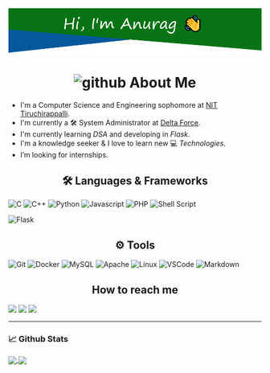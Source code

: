 <img align="center" src="./images/header_image.png" />

<h1 align="center"> <img height="40" width="40" alt="github" src="https://cdn.jsdelivr.net/npm/simple-icons@v3/icons/github.svg" /> About Me </h1>

- I'm a Computer Science and Engineering sophomore at [NIT Tiruchirappalli](https://www.nitt.edu).
- I'm currently a 🛠️ System Administrator at [Delta Force](https://delta.nitt.edu).
- I'm currently learning _DSA_ and developing in _Flask_.
- I'm a knowledge seeker & I love to learn new 💻 _Technologies_.
- I’m looking for internships.

<h2 align="center">🛠️ Languages & Frameworks</h2>

![C](https://img.shields.io/badge/c%20-%2300599C.svg?&style=for-the-badge&logo=c&logoColor=white)
![C++](https://img.shields.io/badge/c++%20-%2300599C.svg?&style=for-the-badge&logo=c%2B%2B&ogoColor=white)
![Python](https://img.shields.io/badge/python%20-%231572B6.svg?&style=for-the-badge&logo=python&logoColor=white)
![Javascript](https://img.shields.io/badge/-Javascript-ffb400?style=for-the-badge&logo=javascript&logoColor=ffff3f)
![PHP](https://img.shields.io/badge/php-%23777BB4.svg?&style=for-the-badge&logo=php&logoColor=white)
![Shell Script](https://img.shields.io/badge/shell_script%20-%23121011.svg?&style=for-the-badge&logo=gnu-bash&logoColor=white)

![Flask](https://img.shields.io/badge/flask%20-%23000.svg?&style=for-the-badge&logo=flask&logoColor=white)

<h2 align="center">⚙️ Tools</h2>

![Git](https://img.shields.io/badge/git%20-%23F05033.svg?&style=for-the-badge&logo=git&logoColor=white)
![Docker](https://img.shields.io/badge/docker%20-%230db7ed.svg?&style=for-the-badge&logo=docker&logoColor=white)
![MySQL](https://img.shields.io/badge/mysql-%2300f.svg?&style=for-the-badge&logo=mysql&logoColor=white)
![Apache](https://img.shields.io/badge/apache%20-%23D42029.svg?&style=for-the-badge&logo=apache&logoColor=white)
![Linux](https://img.shields.io/badge/-linux-772953?style=for-the-badge&logo=linux)
![VSCode](https://img.shields.io/badge/-vscode-00a8e8?style=for-the-badge&logo=visual-studio-code)
![Markdown](https://img.shields.io/badge/markdown-%23000000.svg?&style=for-the-badge&logo=markdown&logoColor=white)

<h2 align="center"> How to reach me </h2>

[<img src="https://img.shields.io/badge/linkedin%20-%230077B5.svg?&style=for-the-badge&logo=linkedin&logoColor=white">](https://www.linkedin.com/in/anurag-goyal-b5884a1ab/)
[<img src="https://img.shields.io/badge/Gmail-D14836?style=for-the-badge&logo=gmail&logoColor=white">](mailto:anuraggoyal.awr@gmail.com)
[<img src="https://img.shields.io/badge/ProtonMail-8B89CC?style=for-the-badge&logo=protonmail&logoColor=white">](mailto:anuraggoyal.awr@protonmail.com)

___

### 📈 **Github Stats**

<a href="https://github.com/anuragnitt">
    <img align="center" src="https://github-readme-stats.vercel.app/api?username=anuragnitt&show_icons=true&include_all_commits=true&theme=blue-green&count_private=true&custom_title=My%20Github%20Stats">
</a>
<a href="https://github.com/anuragnitt/github-readme-stats">
    <img align="center" src="https://github-readme-stats.anuraghazra1.vercel.app/api/top-langs/?username=anuragnitt&langs_count=10&layout=compact&theme=blue-green"/>
</a>
